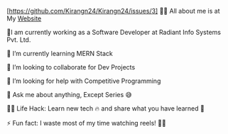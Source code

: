 [https://github.com/Kirangn24/Kirangn24/issues/3]
🙋‍♂️ All about me is at My [Website](https://github.com/Kirangn24/Kirangn24/issues/2#issue-2942276060)

🔭I am currently working as a Software Developer at Radiant Info Systems Pvt. Ltd.

🌱 I’m currently learning MERN Stack

👯 I’m looking to collaborate for Dev Projects

🤔 I’m looking for help with Competitive Programming

💬 Ask me about anything, Except Series 😅

👨‍💻 Life Hack: Learn new tech 🔥 and share what you have learned 🎉

⚡ Fun fact: I waste most of my time watching reels! 🎥😂
